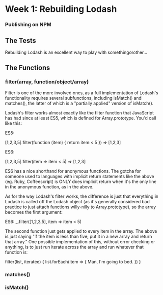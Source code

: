 # Week 1: Rebuilding Lodash

### Publishing on NPM

## The Tests

Rebuilding Lodash is an excellent way to play with somethingorother...

## The Functions

### filter(array, function/object/array)

Filter is one of the more involved ones, as a full implementation of Lodash's functionality requires several subfunctions, including isMatch() and matches(), the latter of which is a "partially applied" version of isMatch().

Lodash's filter works almost exactly like the filter function that JavaScript has had since at least ES5, which is defined for Array.prototype. You'd call like this:

ES5:

[1,2,3,5].filter(function (item) { return item < 5 })
=> [1,2,3]

ES6:

[1,2,3,5].filter(item => item < 5)
=> [1,2,3]

ES6 has a nice shorthand for anonymous functions. The gotcha for someone used to languages with implicit return statements like the above (eg. Ruby, Coffeescript) is ONLY does implicit return when it's the only line in the anonymous function, as in the above.

As for the way Lodash's filter works, the difference is just that everything in Lodash is called off the Lodash object (as it's generally considered bad practice to just attach functions willy-nilly to Array.prototype), so the array becomes the first argument:

ES6:
_.filter([1,2,3,5], item => item < 5)

The second function just gets applied to every item in the array. The above is just saying "if the item is less than five, put it in a new array and return that array." One possible implementation of this, without error checking or anything, is to just run iterate across the array and run whatever that function is:

filter(list, iteratee) {
  list.forEach(item => {
    Man, I'm going to bed.
  })
}



### matches()

### isMatch()
